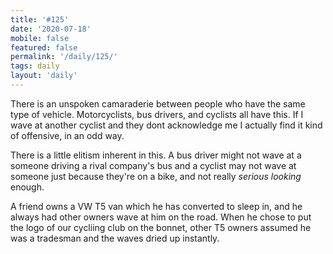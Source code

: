 ```yaml
---
title: '#125'
date: '2020-07-18'
mobile: false
featured: false
permalink: '/daily/125/'
tags: daily
layout: 'daily'
---
```


There is an unspoken camaraderie between people who have the same type of vehicle. Motorcyclists, bus drivers, and cyclists all have this. If I wave at another cyclist and they dont acknowledge me I actually find it kind of offensive, in an odd way.

There is a little elitism inherent in this. A bus driver might not wave at a someone driving a rival company's bus and a cyclist may not wave at someone just because they're on a bike, and not really _serious looking_ enough.

A friend owns a VW T5 van which he has converted to sleep in, and he always had other owners wave at him on the road. When he chose to put the logo of our cycliing club on the bonnet, other T5 owners assumed he was a tradesman and the waves dried up instantly.
